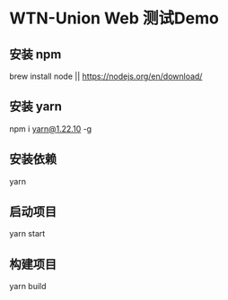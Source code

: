 # WTN-Union Web 测试Demo

## 安装 npm

brew install node || https://nodejs.org/en/download/

## 安装 yarn

npm i yarn@1.22.10 -g

## 安装依赖

yarn

## 启动项目

yarn start

## 构建项目

yarn build
